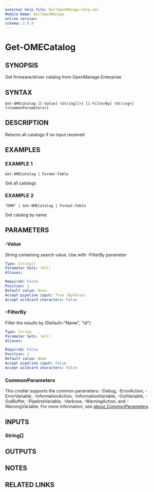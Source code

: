 ```yaml
---
external help file: DellOpenManage-help.xml
Module Name: DellOpenManage
online version:
schema: 2.0.0
---
```


# Get-OMECatalog

## SYNOPSIS
Get firmware/driver catalog from OpenManage Enterprise

## SYNTAX

```
Get-OMECatalog [[-Value] <String[]>] [[-FilterBy] <String>] [<CommonParameters>]
```

## DESCRIPTION
Returns all catalogs if no input received

## EXAMPLES

### EXAMPLE 1
```
Get-OMECatalog | Format-Table
```

Get all catalogs

### EXAMPLE 2
```
"DRM" | Get-OMECatalog | Format-Table
```

Get catalog by name

## PARAMETERS

### -Value
String containing search value.
Use with -FilterBy parameter

```yaml
Type: String[]
Parameter Sets: (All)
Aliases:

Required: False
Position: 1
Default value: None
Accept pipeline input: True (ByValue)
Accept wildcard characters: False
```

### -FilterBy
Filter the results by (Default="Name", "Id")

```yaml
Type: String
Parameter Sets: (All)
Aliases:

Required: False
Position: 2
Default value: Name
Accept pipeline input: False
Accept wildcard characters: False
```

### CommonParameters
This cmdlet supports the common parameters: -Debug, -ErrorAction, -ErrorVariable, -InformationAction, -InformationVariable, -OutVariable, -OutBuffer, -PipelineVariable, -Verbose, -WarningAction, and -WarningVariable. For more information, see [about_CommonParameters](http://go.microsoft.com/fwlink/?LinkID=113216).

## INPUTS

### String[]
## OUTPUTS

## NOTES

## RELATED LINKS
